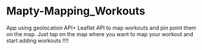 # Mapty-Mapping_Workouts
App using geolocation API+ Leaflet API to map workouts and pin point them on the map.
Just tap on the map where you want to map your workout and start adding workouts !!!!

